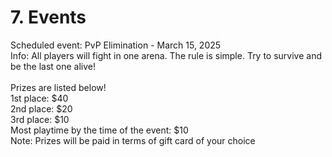 # 7. Events

Scheduled event: PvP Elimination - March 15, 2025\
Info: All players will fight in one arena. The rule is simple. Try to survive and be the last one alive!\
\
Prizes are listed below! \
1st place: $40 \
2nd place: $20 \
3rd place: $10 \
Most playtime by the time of the event: $10 \
Note: Prizes will be paid in terms of gift card of your choice
